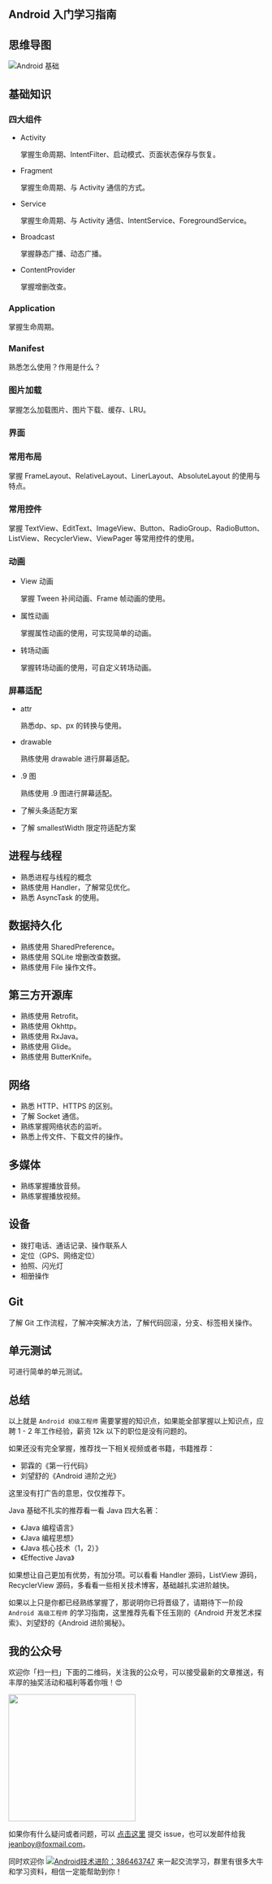 ## Android 入门学习指南

## 思维导图

![Android 基础](https://raw.githubusercontent.com/jeanboydev/Android-ReadTheFuckingSourceCode/master/resources/android/xmind/Android%E5%9F%BA%E7%A1%80.png)

## 基础知识

### 四大组件

- Activity

  掌握生命周期、IntentFilter、启动模式、页面状态保存与恢复。

- Fragment

  掌握生命周期、与 Activity 通信的方式。

- Service

  掌握生命周期、与 Activity 通信、IntentService、ForegroundService。

- Broadcast

  掌握静态广播、动态广播。

- ContentProvider

  掌握增删改查。

### Application

掌握生命周期。

### Manifest

熟悉怎么使用？作用是什么？

### 图片加载

掌握怎么加载图片、图片下载、缓存、LRU。

### 界面

### 常用布局

掌握 FrameLayout、RelativeLayout、LinerLayout、AbsoluteLayout 的使用与特点。

### 常用控件

掌握 TextView、EditText、ImageView、Button、RadioGroup、RadioButton、ListView、RecyclerView、ViewPager 等常用控件的使用。

### 动画

- View 动画

  掌握 Tween 补间动画、Frame 帧动画的使用。

- 属性动画

  掌握属性动画的使用，可实现简单的动画。

- 转场动画

  掌握转场动画的使用，可自定义转场动画。

### 屏幕适配

- attr

  熟悉dp、sp、px 的转换与使用。

- drawable

  熟练使用 drawable 进行屏幕适配。

- .9 图

  熟练使用 .9 图进行屏幕适配。

- 了解头条适配方案

- 了解 smallestWidth 限定符适配方案

## 进程与线程

- 熟悉进程与线程的概念
- 熟练使用 Handler，了解常见优化。
- 熟悉 AsyncTask 的使用。

## 数据持久化

- 熟练使用 SharedPreference。
- 熟练使用 SQLite 增删改查数据。
- 熟练使用 File 操作文件。

## 第三方开源库

- 熟练使用 Retrofit。
- 熟练使用 Okhttp。
- 熟练使用 RxJava。
- 熟练使用 Glide。
- 熟练使用 ButterKnife。

## 网络

- 熟悉 HTTP、HTTPS 的区别。
- 了解 Socket 通信。
- 熟练掌握网络状态的监听。
- 熟悉上传文件、下载文件的操作。

## 多媒体

- 熟练掌握播放音频。
- 熟练掌握播放视频。

## 设备

- 拨打电话、通话记录、操作联系人
- 定位（GPS、网络定位）
- 拍照、闪光灯
- 相册操作

## Git

了解 Git 工作流程，了解冲突解决方法，了解代码回滚，分支、标签相关操作。

## 单元测试

可进行简单的单元测试。

## 总结

以上就是 `Android 初级工程师` 需要掌握的知识点，如果能全部掌握以上知识点，应聘 1 - 2 年工作经验，薪资 12k 以下的职位是没有问题的。

如果还没有完全掌握，推荐找一下相关视频或者书籍，书籍推荐：

- 郭霖的《第一行代码》
- 刘望舒的《Android 进阶之光》

这里没有打广告的意思，仅仅推荐下。

Java 基础不扎实的推荐看一看 Java 四大名著：

- 《Java 编程语言》
- 《Java 编程思想》
- 《Java 核心技术（1，2）》
- 《Effective Java》

如果想让自己更加有优势，有加分项。可以看看 Handler 源码，ListView 源码，RecyclerView 源码，多看看一些相关技术博客，基础越扎实进阶越快。

如果以上只是你都已经熟练掌握了，那说明你已将晋级了，请期待下一阶段 `Android 高级工程师` 的学习指南，这里推荐先看下任玉刚的《Android 开发艺术探索》、刘望舒的《Android 进阶揭秘》。

## 我的公众号

欢迎你「扫一扫」下面的二维码，关注我的公众号，可以接受最新的文章推送，有丰厚的抽奖活动和福利等着你哦！😍

<img src="https://raw.githubusercontent.com/jeanboydev/Android-ReadTheFuckingSourceCode/master/resources/images/about_me/qrcode_android_besos_black_512.png" width=250 height=250 />

如果你有什么疑问或者问题，可以 [点击这里](https://github.com/jeanboydev/Android-ReadTheFuckingSourceCode/issues) 提交 issue，也可以发邮件给我 [jeanboy@foxmail.com](mailto:jeanboy@foxmail.com)。

同时欢迎你 [![Android技术进阶：386463747](https://camo.githubusercontent.com/615c9901677f501582b6057efc9396b3ed27dc29/687474703a2f2f7075622e69647171696d672e636f6d2f7770612f696d616765732f67726f75702e706e67)](http://shang.qq.com/wpa/qunwpa?idkey=0b505511df9ead28ec678df4eeb7a1a8f994ea8b75f2c10412b57e667d81b50d) 来一起交流学习，群里有很多大牛和学习资料，相信一定能帮助到你！